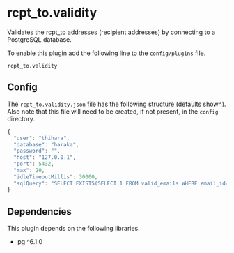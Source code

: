 # rcpt_to.validity

Validates the rcpt_to addresses (recipient addresses) by connecting to a PostgreSQL database.

To enable this plugin add the following line to the `config/plugins` file.

`rcpt_to.validity`

## Config

The `rcpt_to.validity.json` file has the following structure (defaults shown). Also note that this file will need
to be created, if not present, in the `config` directory.

```javascript
{
  "user": "thihara",
  "database": "haraka",
  "password": "",
  "host": "127.0.0.1",
  "port": 5432,
  "max": 20,
  "idleTimeoutMillis": 30000,
  "sqlQuery": "SELECT EXISTS(SELECT 1 FROM valid_emails WHERE email_id=$1) AS \"exists\""
}
```

## Dependencies

This plugin depends on the following libraries.

* pg ^6.1.0
